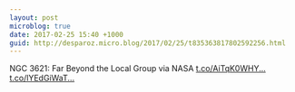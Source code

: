 ```yaml
---
layout: post
microblog: true
date: 2017-02-25 15:40 +1000
guid: http://desparoz.micro.blog/2017/02/25/t835363817802592256.html
---
```

NGC 3621: Far Beyond the Local Group via NASA [t.co/AiTqK0WHY...](https://t.co/AiTqK0WHYa) [t.co/lYEdGiWaT...](https://t.co/lYEdGiWaTv)
